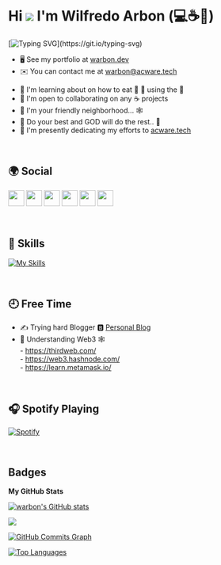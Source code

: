 

# Hi ![](https://user-images.githubusercontent.com/18350557/176309783-0785949b-9127-417c-8b55-ab5a4333674e.gif) I'm Wilfredo Arbon (💻☕🍣)

[![Typing SVG](https://readme-typing-svg.demolab.com?font=Fira+Code&weight=600&size=30&pause=1000&color=3C9C22&width=435&lines=Full+Stack+Web+Developer;Technology+Enthusiast;and+a+Coffee+Lover.;Nice+meeting+you...)](https://git.io/typing-svg)

* 🖥️  See my portfolio at [warbon.dev](https://warbon.dev)
* ✉️  You can contact me at [warbon@acware.tech](mailto:warbon@acware.tech)
<!---
* ✉️  You can contact me at [warbon@acware.tech](mailto:warbon@acware.tech)
--->
* 🧠  I'm learning about on how to eat 🍣 🍜 using the 🥢
* 🤝  I'm open to collaborating on any ☕ projects 
* 🤫  I'm your friendly neighborhood... 🕸️
* 💪  Do your best and GOD will do the rest.. 🙏
* 🎯  I'm presently dedicating my efforts to [acware.tech](https://acware.tech)
<!---
* 🎯  I'm presently dedicating my efforts to [acware.tech](https://acware.tech)
--->
<br>

## 🌍 Social

<p align="left"> <a href="https://discord.com/users/warbon#5506" target="_blank" rel="noreferrer"><img src="https://raw.githubusercontent.com/danielcranney/readme-generator/main/public/icons/socials/discord.svg" width="32" height="32" /></a> <a href="https://www.facebook.com/warbonjr" target="_blank" rel="noreferrer"><img src="https://raw.githubusercontent.com/danielcranney/readme-generator/main/public/icons/socials/facebook.svg" width="32" height="32" /></a> <a href="https://www.github.com/warbon" target="_blank" rel="noreferrer"><img src="https://raw.githubusercontent.com/danielcranney/readme-generator/main/public/icons/socials/github.svg" width="32" height="32" /></a> <a href="https://www.linkedin.com/in/wilfredo-arbon" target="_blank" rel="noreferrer"><img src="https://raw.githubusercontent.com/danielcranney/readme-generator/main/public/icons/socials/linkedin.svg" width="32" height="32" /></a> <a href="https://www.twitter.com/776172626f6e" target="_blank" rel="noreferrer"><img src="https://raw.githubusercontent.com/danielcranney/readme-generator/main/public/icons/socials/twitter.svg" width="32" height="32" /></a>
 <a href="https://warbon.hashnode.dev" target="_blank" rel="noreferrer"><img src="https://raw.githubusercontent.com/danielcranney/readme-generator/main/public/icons/socials/hashnode.svg" width="32" height="32" /></a>
</p>

<br>

## 🔧 Skills

[![My Skills](https://skillicons.dev/icons?i=vue,nuxtjs,laravel,js,html,css,azure,cs,dotnet,git,heroku,mysql,postman,supabase,ts,vercel,visualstudio,vscode,tailwind,github&perline=10)](https://warbon.me)

<br>

## 🕘 Free Time
<!---
* ✍️ Trying hard writer 👉 [Building a Web Application with Vue, Nuxt, and Laravel Web API in Homestead](https://warbon.gitbook.io)
-->
* ✍️ Trying hard Blogger 🅱️ [Personal Blog](https://blog.warbon.dev)
* 🧠 Understanding Web3 🕸️ <br/>
        - https://thirdweb.com/ <br/>
        - https://web3.hashnode.com/ <br/>
        - https://learn.metamask.io/  


<br>

## 🎧 Spotify Playing

[![Spotify](https://spotify-readme.warbon.dev/api/spotify?background_color=0d1117&border_color=ffffff)](https://open.spotify.com/user/22kjfgytbca6mhrblint7e22a)

<br>

## Badges

<b>My GitHub Stats</b>

<a href="http://www.github.com/warbon"><img src="https://github-readme-stats.vercel.app/api?username=warbon&show_icons=true&hide=&count_private=true&title_color=0891b2&text_color=ffffff&icon_color=0891b2&bg_color=1c1917&hide_border=true&show_icons=true" alt="warbon's GitHub stats" /></a>

<a href="http://www.github.com/warbon"><img src="https://github-readme-streak-stats.herokuapp.com/?user=warbon&stroke=ffffff&background=1c1917&ring=0891b2&fire=0891b2&currStreakNum=ffffff&currStreakLabel=0891b2&sideNums=ffffff&sideLabels=ffffff&dates=ffffff&hide_border=true" /></a>

<a href="http://www.github.com/warbon"><img src="https://github-readme-activity-graph.cyclic.app/graph?username=warbon&bg_color=1c1917&color=ffffff&line=0891b2&point=ffffff&area_color=1c1917&area=true&hide_border=true&custom_title=GitHub%20Commits%20Graph" alt="GitHub Commits Graph" /></a>

<a href="https://github.com/warbon" align="left"><img src="https://github-readme-stats.vercel.app/api/top-langs/?username=warbon&langs_count=10&title_color=0891b2&text_color=ffffff&icon_color=0891b2&bg_color=1c1917&hide_border=true&locale=en&custom_title=Top%20%Languages" alt="Top Languages" /></a>



